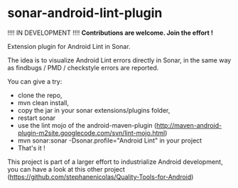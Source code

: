 sonar-android-lint-plugin
=========================

!!!! IN DEVELOPMENT !!!!
**Contributions are welcome. Join the effort !**

Extension plugin for Android Lint in Sonar.

The idea is to visualize Android Lint errors directly in Sonar, in the same way as findbugs / PMD / checkstyle errors are reported.

You can give a try: 
 - clone the repo, 
 - mvn clean install, 
 - copy the jar in your sonar extensions/plugins folder, 
 - restart sonar
 - use the lint mojo of the android-maven-plugin (http://maven-android-plugin-m2site.googlecode.com/svn/lint-mojo.html)
 - mvn sonar:sonar -Dsonar.profile="Android Lint" in your project
 - That's it !

This project is part of a larger effort to industrialize Android development, you can have a look at this other project (https://github.com/stephanenicolas/Quality-Tools-for-Android)

